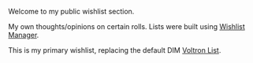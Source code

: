 Welcome to my public wishlist section.

My own thoughts/opinions on certain rolls. Lists were built using [Wishlist Manager](https://wishlists.littlelight.club/#/).

This is my primary wishlist, replacing the default DIM [Voltron List](https://github.com/48klocs/dim-wish-list-sources/blob/master/voltron.txt).
